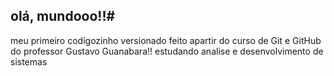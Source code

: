 ## olá, mundooo!!#
meu primeiro codigozinho versionado feito apartir do curso de Git e GitHub do professor Gustavo Guanabara!!
estudando analise e desenvolvimento de sistemas 
